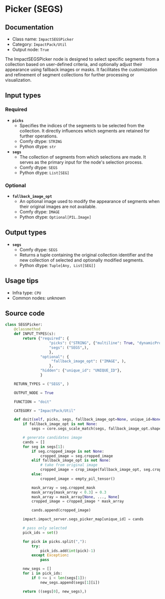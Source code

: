# Picker (SEGS)
## Documentation
- Class name: `ImpactSEGSPicker`
- Category: `ImpactPack/Util`
- Output node: `True`

The ImpactSEGSPicker node is designed to select specific segments from a collection based on user-defined criteria, and optionally adjust their appearance using fallback images or masks. It facilitates the customization and refinement of segment collections for further processing or visualization.
## Input types
### Required
- **`picks`**
    - Specifies the indices of the segments to be selected from the collection. It directly influences which segments are retained for further operations.
    - Comfy dtype: `STRING`
    - Python dtype: `str`
- **`segs`**
    - The collection of segments from which selections are made. It serves as the primary input for the node's selection process.
    - Comfy dtype: `SEGS`
    - Python dtype: `List[SEG]`
### Optional
- **`fallback_image_opt`**
    - An optional image used to modify the appearance of segments when their original images are not available.
    - Comfy dtype: `IMAGE`
    - Python dtype: `Optional[PIL.Image]`
## Output types
- **`segs`**
    - Comfy dtype: `SEGS`
    - Returns a tuple containing the original collection identifier and the new collection of selected and optionally modified segments.
    - Python dtype: `Tuple[Any, List[SEG]]`
## Usage tips
- Infra type: `CPU`
- Common nodes: unknown


## Source code
```python
class SEGSPicker:
    @classmethod
    def INPUT_TYPES(s):
        return {"required": {
                    "picks": ("STRING", {"multiline": True, "dynamicPrompts": False, "pysssss.autocomplete": False}),
                    "segs": ("SEGS",),
                    },
                "optional": {
                     "fallback_image_opt": ("IMAGE", ),
                    },
                "hidden": {"unique_id": "UNIQUE_ID"},
                }

    RETURN_TYPES = ("SEGS", )

    OUTPUT_NODE = True

    FUNCTION = "doit"

    CATEGORY = "ImpactPack/Util"

    def doit(self, picks, segs, fallback_image_opt=None, unique_id=None):
        if fallback_image_opt is not None:
            segs = core.segs_scale_match(segs, fallback_image_opt.shape)

        # generate candidates image
        cands = []
        for seg in segs[1]:
            if seg.cropped_image is not None:
                cropped_image = seg.cropped_image
            elif fallback_image_opt is not None:
                # take from original image
                cropped_image = crop_image(fallback_image_opt, seg.crop_region)
            else:
                cropped_image = empty_pil_tensor()

            mask_array = seg.cropped_mask
            mask_array[mask_array < 0.3] = 0.3
            mask_array = mask_array[None, ..., None]
            cropped_image = cropped_image * mask_array

            cands.append(cropped_image)

        impact.impact_server.segs_picker_map[unique_id] = cands

        # pass only selected
        pick_ids = set()

        for pick in picks.split(","):
            try:
                pick_ids.add(int(pick)-1)
            except Exception:
                pass

        new_segs = []
        for i in pick_ids:
            if 0 <= i < len(segs[1]):
                new_segs.append(segs[1][i])

        return ((segs[0], new_segs),)

```
